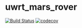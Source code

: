 # uwrt_mars_rover

[![Build Status](https://travis-ci.com/uwrobotics/uwrt_mars_rover.svg?branch=master)](https://travis-ci.com/uwrobotics/uwrt_mars_rover)
[![codecov](https://codecov.io/gh/uwrobotics/uwrt_mars_rover/branch/master/graph/badge.svg)](https://codecov.io/gh/uwrobotics/uwrt_mars_rover)


